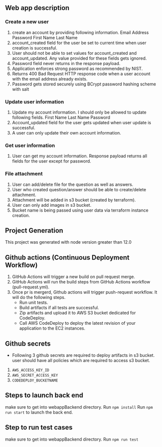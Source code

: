 ## Web app description

### Create a new user
1. create an account by providing following information.
    Email Address
    Password
    First Name
    Last Name
2. account_created field for the user be set to current time when user creation is successful.
3. User should not be able to set values for account_created and account_updated. Any value provided   for these fields gets ignored.
4. Password field never returns in the response payload.
5. Application enforces strong password as recommended by NIST.
6. Returns 400 Bad Request HTTP response code when a user account with the email address already exists.
7. Password gets stored securely using BCrypt password hashing scheme with salt 

### Update user information
1. Update my account information. I should only be allowed to update following fields.
    First Name
    Last Name
    Password
2. Account_updated field for the user gets updated when user update is successful.
3. A user can only update their own account information.

### Get user information
1. User can get my account information. Response payload returns all fields for the user except for password.

### File attachment
1. User can add/delete file for the question as well as answers.
2. User who created question/answer should be able to create/delete attachment.
3. Attachment will be added in s3 bucket (created by terraform).
4. User can only add images in s3 bucket.
5. Bucket name is being passed using user data via terraform instance creation.

## Project Generation
This project was generated with node version greater than 12.0

## Github actions (Continuous Deployment Workflow)
1. GitHub Actions will trigger a new build on pull request merge.
2. GitHub Actions will run the build steps from GitHub Actions workflow (pull-request.yml).
3. Once pr is mergerd, Github actions will trigger push-request workflow. It will do the following steps.
    - Run unit tests.
    - Build artifacts if all tests are successful.
    - Zip artifacts and upload it to AWS S3 bucket dedicated for CodeDeploy.
    - Call AWS CodeDeploy to deploy the latest revision of your application to the EC2 instances.

## Github secrets
* Following 3 github secrets are required to deploy artifacts in s3 bucket. user should have all policies which are required to access s3 bucket.
1. `AWS_ACCESS_KEY_ID`
2. `AWS_SECRET_ACCESS_KEY`
3. `CODEDEPLOY_BUCKETNAME`


## Steps to launch back end
make sure to get into webappBackend directory.
Run `npm install`
Run `npm run start` to launch the back end.

## Step to run test cases
make sure to get into webappBackend directory.
Run `npm run test`



